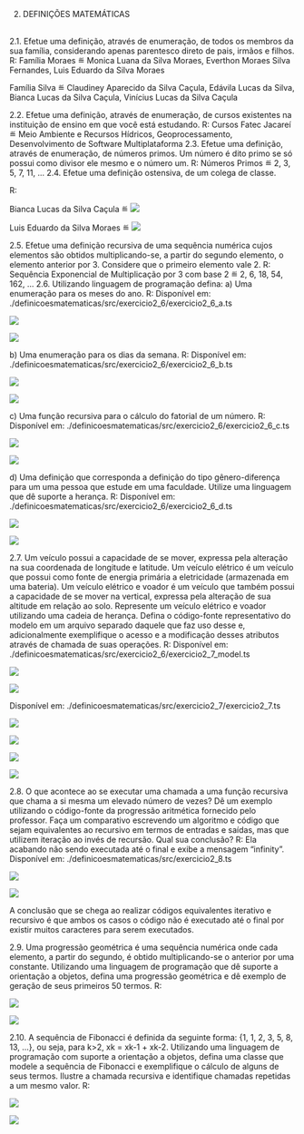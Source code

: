 2. DEFINIÇÕES MATEMÁTICAS
<br>
2.1. Efetue uma definição, através de enumeração, de todos os membros da sua família, considerando apenas parentesco direto de pais, irmãos e filhos.
R: 
Família Moraes ≝ Monica Luana da Silva Moraes, Everthon Moraes Silva Fernandes, Luis Eduardo da Silva Moraes

Família Silva ≝ Claudiney Aparecido da Silva Caçula, Edávila Lucas da Silva, Bianca Lucas da Silva Caçula, Vinícius Lucas da Silva Caçula

2.2. Efetue uma definição, através de enumeração, de cursos existentes na instituição de ensino em que você está estudando.
R: Cursos Fatec Jacareí ≝ Meio Ambiente e Recursos Hídricos, Geoprocessamento, Desenvolvimento de Software Multiplataforma
2.3. Efetue uma definição, através de enumeração, de números primos. Um número é dito primo se só possui como divisor ele mesmo e o número um.
R: Números Primos ≝ 2, 3, 5, 7, 11, ... 
2.4. Efetue uma definição ostensiva, de um colega de classe.

R:
<p> Bianca Lucas da Silva Caçula ≝ <img src="./img/MicrosoftTeams-image (1).png" /></p>

<p> Luis Eduardo da Silva Moraes ≝ <img src="./img/MicrosoftTeams-image.png" /></p>

2.5. Efetue uma definição recursiva de uma sequência numérica cujos elementos são obtidos multiplicando-se, a partir do segundo elemento, o elemento anterior por 3. Considere que o primeiro elemento vale 2.
R: Sequência Exponencial de Multiplicação por 3 com base 2 ≝ 2, 6, 18, 54, 162, ...
2.6. Utilizando linguagem de programação defina:
a) Uma enumeração para os meses do ano.
R: Disponível em:
./definicoesmatematicas/src/exercicio2_6/exercicio2_6_a.ts

<p><img src="./img/MicrosoftTeams-image (2).png" /></p>
<p><img src="./img/MicrosoftTeams-image (3).png" /></p>

b) Uma enumeração para os dias da semana.
R: Disponível em:
./definicoesmatematicas/src/exercicio2_6/exercicio2_6_b.ts

<p><img src="./img/MicrosoftTeams-image (4).png" /></p>
<p><img src="./img/MicrosoftTeams-image (5).png" /></p>

c) Uma função recursiva para o cálculo do fatorial de um número.
R: Disponível em:
./definicoesmatematicas/src/exercicio2_6/exercicio2_6_c.ts

<p><img src="./img/MicrosoftTeams-image (6).png" /></p>
<p><img src="./img/MicrosoftTeams-image (7).png" /></p>

d) Uma definição que corresponda a definição do tipo gênero-diferença para um uma pessoa que estude em uma faculdade. Utilize uma linguagem que dê suporte a herança.
R: Disponível em:
./definicoesmatematicas/src/exercicio2_6/exercicio2_6_d.ts

<p><img src="./img/MicrosoftTeams-image (8).png" /></p>
<p><img src="./img/MicrosoftTeams-image (9).png" /></p>

2.7. Um veículo possui a capacidade de se mover, expressa pela alteração na sua coordenada de longitude e latitude. Um veículo elétrico é um veículo que possui como fonte de energia primária a eletricidade (armazenada em uma bateria). Um veículo elétrico e voador é um veículo que também possui a capacidade de se mover na vertical, expressa pela alteração de sua altitude em relação ao solo. Represente um veículo elétrico e voador utilizando uma cadeia de herança. Defina o código-fonte representativo do modelo em um arquivo separado daquele que faz uso desse e, adicionalmente exemplifique o acesso e a modificação desses atributos através de chamada de suas operações.
R: Disponível em:
./definicoesmatematicas/src/exercicio2_6/exercicio2_7_model.ts

<p><img src="./img/MicrosoftTeams-image (10).png" /></p>
<p><img src="./img/MicrosoftTeams-image (11).png" /></p>

Disponível em:
./definicoesmatematicas/src/exercicio2_7/exercicio2_7.ts

<p><img src="./img/MicrosoftTeams-image (12).png" /></p>
<p><img src="./img/MicrosoftTeams-image (13).png" /></p>
<p><img src="./img/MicrosoftTeams-image (14).png" /></p>
<p><img src="./img/MicrosoftTeams-image (15).png" /></p>

2.8. O que acontece ao se executar uma chamada a uma função recursiva que chama a si mesma um elevado número de vezes? Dê um exemplo utilizando o código-fonte da progressão aritmética fornecido pelo professor. Faça um comparativo escrevendo um algoritmo e código que sejam equivalentes ao recursivo em termos de entradas e saídas, mas que utilizem iteração ao invés de recursão. Qual sua conclusão?
R: Ela acabando não sendo executada até o final e exibe a mensagem “infinity”.
Disponível em:
./definicoesmatematicas/src/exercicio2_8.ts

<p><img src="./img/MicrosoftTeams-image (16).png" /></p>
<p><img src="./img/MicrosoftTeams-image (17).png" /></p>

A conclusão que se chega ao realizar códigos equivalentes iterativo e recursivo é que ambos os casos o código não é executado até o final por existir muitos caracteres para serem executados.

2.9. Uma progressão geométrica é uma sequência numérica onde cada elemento, a partir do segundo, é obtido multiplicando-se o anterior por uma constante. Utilizando uma linguagem de programação que dê suporte a orientação a objetos, defina uma progressão geométrica e dê exemplo de geração de seus primeiros 50 termos.
R:

<p><img src="./img/MicrosoftTeams-image (18).png" /></p>
<p><img src="./img/MicrosoftTeams-image (19).png" /></p>

2.10. A sequência de Fibonacci é definida da seguinte forma: {1, 1, 2, 3, 5, 8, 13, ...}, ou seja, para k>2, xk = xk-1 + xk-2. Utilizando uma linguagem de programação com suporte a orientação a objetos, defina uma classe que modele a sequência de Fibonacci e exemplifique o cálculo de alguns de seus termos. Ilustre a chamada recursiva e identifique chamadas repetidas a um mesmo valor.
R:

<p><img src="./img/MicrosoftTeams-image (20).png" /></p>
<p><img src="./img/MicrosoftTeams-image (21).png" /></p>
